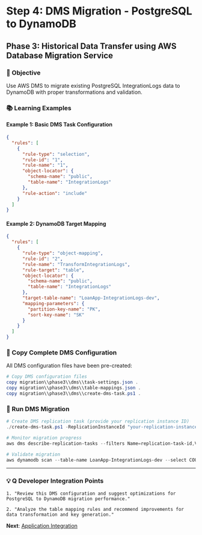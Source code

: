 # Step 4: DMS Migration - PostgreSQL to DynamoDB
## Phase 3: Historical Data Transfer using AWS Database Migration Service

### 🎯 Objective
Use AWS DMS to migrate existing PostgreSQL IntegrationLogs data to DynamoDB with proper transformations and validation.

### 📚 Learning Examples

#### Example 1: Basic DMS Task Configuration
```json
{
  "rules": [
    {
      "rule-type": "selection",
      "rule-id": "1",
      "rule-name": "1",
      "object-locator": {
        "schema-name": "public",
        "table-name": "IntegrationLogs"
      },
      "rule-action": "include"
    }
  ]
}
```

#### Example 2: DynamoDB Target Mapping
```json
{
  "rules": [
    {
      "rule-type": "object-mapping",
      "rule-id": "2",
      "rule-name": "TransformIntegrationLogs",
      "rule-target": "table",
      "object-locator": {
        "schema-name": "public",
        "table-name": "IntegrationLogs"
      },
      "target-table-name": "LoanApp-IntegrationLogs-dev",
      "mapping-parameters": {
        "partition-key-name": "PK",
        "sort-key-name": "SK"
      }
    }
  ]
}
```

### 📁 Copy Complete DMS Configuration

All DMS configuration files have been pre-created:

```powershell
# Copy DMS configuration files
copy migration\\phase3\\dms\\task-settings.json .
copy migration\\phase3\\dms\\table-mappings.json .
copy migration\\phase3\\dms\\create-dms-task.ps1 .
```

### 🚀 Run DMS Migration

```powershell
# Create DMS replication task (provide your replication instance ID)
./create-dms-task.ps1 -ReplicationInstanceId "your-replication-instance-id" -Environment dev

# Monitor migration progress
aws dms describe-replication-tasks --filters Name=replication-task-id,Values=your-task-id

# Validate migration
aws dynamodb scan --table-name LoanApp-IntegrationLogs-dev --select COUNT
```

---

### 💡 Q Developer Integration Points

```
1. "Review this DMS configuration and suggest optimizations for PostgreSQL to DynamoDB migration performance."

2. "Analyze the table mapping rules and recommend improvements for data transformation and key generation."
```

**Next**: [Application Integration](./05-application-integration.md)
